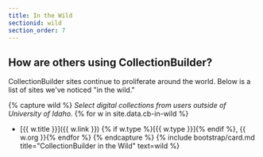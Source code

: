 ```yaml
---
title: In the Wild
sectionid: wild
section_order: 7
---
```

## How are others using CollectionBuilder?

CollectionBuilder sites continue to proliferate around the world. Below is a list of sites we've noticed "in the wild."

{% capture wild %}
*Select digital collections from users outside of University of Idaho.*
{% for w in site.data.cb-in-wild %}
- [{{ w.title }}]({{ w.link }}) {% if w.type %}[{{ w.type }}]{% endif %}, {{ w.org }}{% endfor %}
{% endcapture %}
{% include bootstrap/card.md title="CollectionBuilder in the Wild" text=wild %}